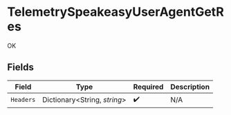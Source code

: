 # TelemetrySpeakeasyUserAgentGetRes

OK


## Fields

| Field                        | Type                         | Required                     | Description                  |
| ---------------------------- | ---------------------------- | ---------------------------- | ---------------------------- |
| `Headers`                    | Dictionary<String, *string*> | :heavy_check_mark:           | N/A                          |